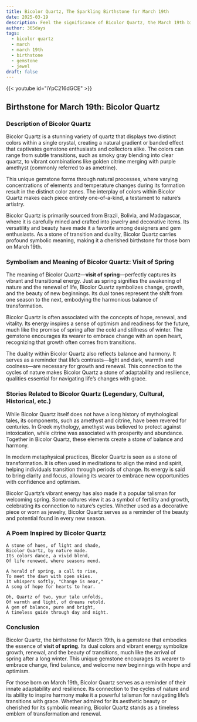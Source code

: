 ```yaml
---
title: Bicolor Quartz, The Sparkling Birthstone for March 19th
date: 2025-03-19
description: Feel the significance of Bicolor Quartz, the March 19th birthstone symbolizing Visit of spring. Let its beauty and meaning brighten your day.
author: 365days
tags:
  - bicolor quartz
  - march
  - march 19th
  - birthstone
  - gemstone
  - jewel
draft: false
---
```


{{< youtube id="iYpC216dGCE" >}}

## Birthstone for March 19th: Bicolor Quartz

### Description of Bicolor Quartz

Bicolor Quartz is a stunning variety of quartz that displays two distinct colors within a single crystal, creating a natural gradient or banded effect that captivates gemstone enthusiasts and collectors alike. The colors can range from subtle transitions, such as smoky gray blending into clear quartz, to vibrant combinations like golden citrine merging with purple amethyst (commonly referred to as ametrine).

This unique gemstone forms through natural processes, where varying concentrations of elements and temperature changes during its formation result in the distinct color zones. The interplay of colors within Bicolor Quartz makes each piece entirely one-of-a-kind, a testament to nature’s artistry.

Bicolor Quartz is primarily sourced from Brazil, Bolivia, and Madagascar, where it is carefully mined and crafted into jewelry and decorative items. Its versatility and beauty have made it a favorite among designers and gem enthusiasts. As a stone of transition and duality, Bicolor Quartz carries profound symbolic meaning, making it a cherished birthstone for those born on March 19th.

### Symbolism and Meaning of Bicolor Quartz: Visit of Spring

The meaning of Bicolor Quartz—**visit of spring**—perfectly captures its vibrant and transitional energy. Just as spring signifies the awakening of nature and the renewal of life, Bicolor Quartz symbolizes change, growth, and the beauty of new beginnings. Its dual tones represent the shift from one season to the next, embodying the harmonious balance of transformation.

Bicolor Quartz is often associated with the concepts of hope, renewal, and vitality. Its energy inspires a sense of optimism and readiness for the future, much like the promise of spring after the cold and stillness of winter. The gemstone encourages its wearer to embrace change with an open heart, recognizing that growth often comes from transitions.

The duality within Bicolor Quartz also reflects balance and harmony. It serves as a reminder that life’s contrasts—light and dark, warmth and coolness—are necessary for growth and renewal. This connection to the cycles of nature makes Bicolor Quartz a stone of adaptability and resilience, qualities essential for navigating life’s changes with grace.

### Stories Related to Bicolor Quartz (Legendary, Cultural, Historical, etc.)

While Bicolor Quartz itself does not have a long history of mythological tales, its components, such as amethyst and citrine, have been revered for centuries. In Greek mythology, amethyst was believed to protect against intoxication, while citrine was associated with prosperity and abundance. Together in Bicolor Quartz, these elements create a stone of balance and harmony.

In modern metaphysical practices, Bicolor Quartz is seen as a stone of transformation. It is often used in meditations to align the mind and spirit, helping individuals transition through periods of change. Its energy is said to bring clarity and focus, allowing its wearer to embrace new opportunities with confidence and optimism.

Bicolor Quartz’s vibrant energy has also made it a popular talisman for welcoming spring. Some cultures view it as a symbol of fertility and growth, celebrating its connection to nature’s cycles. Whether used as a decorative piece or worn as jewelry, Bicolor Quartz serves as a reminder of the beauty and potential found in every new season.

### A Poem Inspired by Bicolor Quartz

```
A stone of hues, of light and shade,  
Bicolor Quartz, by nature made.  
Its colors dance, a vivid blend,  
Of life renewed, where seasons mend.  

A herald of spring, a call to rise,  
To meet the dawn with open skies.  
It whispers softly, "Change is near,"  
A song of hope for hearts to hear.  

Oh, Quartz of two, your tale unfolds,  
Of warmth and light, of dreams retold.  
A gem of balance, pure and bright,  
A timeless guide through day and night.  
```

### Conclusion

Bicolor Quartz, the birthstone for March 19th, is a gemstone that embodies the essence of **visit of spring**. Its dual colors and vibrant energy symbolize growth, renewal, and the beauty of transitions, much like the arrival of spring after a long winter. This unique gemstone encourages its wearer to embrace change, find balance, and welcome new beginnings with hope and optimism.

For those born on March 19th, Bicolor Quartz serves as a reminder of their innate adaptability and resilience. Its connection to the cycles of nature and its ability to inspire harmony make it a powerful talisman for navigating life’s transitions with grace. Whether admired for its aesthetic beauty or cherished for its symbolic meaning, Bicolor Quartz stands as a timeless emblem of transformation and renewal.